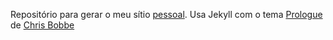 Repositório para gerar o meu sítio [pessoal](https://lasarojc.github.io).
Usa Jekyll com o tema [Prologue](https://github.com/chrisbobbe/jekyll-theme-prologue) de [Chris Bobbe](https://github.com/chrisbobbe)

